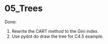 # 05_Trees

Done:

1. Rewrite the CART method to the Gini index.
2. Use pydot do draw the tree for C4.5 example.